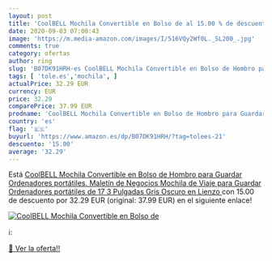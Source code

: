 ```yaml
---
layout: post
title: 'CoolBELL Mochila Convertible en Bolso de al 15.00 % de descuento'
date: 2020-09-03 07:00:43
image: 'https://m.media-amazon.com/images/I/516VQy2Wf0L._SL200_.jpg'
comments: true
category: ofertas
author: ring
slug: 'B07DK91HRH-es CoolBELL Mochila Convertible en Bolso de Hombro para...'
tags: [ 'tole.es','mochila', ]
actualPrice: 32.29 EUR
currency: EUR
price: 32.29
comparePrice: 37.99 EUR
prodname: 'CoolBELL Mochila Convertible en Bolso de Hombro para Guardar Ordenadores portátiles. Maletín de Negocios Mochila de Viaje para Guardar Ordenadores portátiles de 17 3 Pulgadas  Gris Oscuro en Lienzo '
country: 'es'
flag: '🇪🇸'
buyurl: 'https://www.amazon.es/dp/B07DK91HRH/?tag=tolees-21'
descuento: '15.00'
average: '32.29'
---
```


Está [CoolBELL Mochila Convertible en Bolso de Hombro para Guardar Ordenadores portátiles. Maletín de Negocios Mochila de Viaje para Guardar Ordenadores portátiles de 17 3 Pulgadas  Gris Oscuro en Lienzo ](https://www.amazon.es/dp/B07DK91HRH/?tag=tolees-21) con 15.00 de descuento por 32.29 EUR (original: 37.99 EUR) en el siguiente enlace!

[![CoolBELL Mochila Convertible en Bolso de](https://m.media-amazon.com/images/I/516VQy2Wf0L._SL200_.jpg)](https://www.amazon.es/dp/B07DK91HRH/?tag=tolees-21)

ℹ️:


[🛒 Ver la oferta!!](https://www.amazon.es/dp/B07DK91HRH/?tag=tolees-21)
